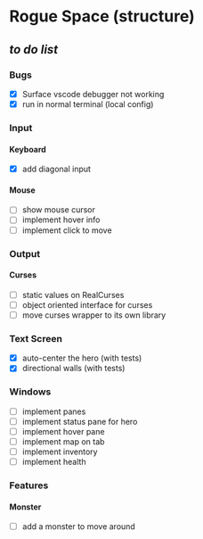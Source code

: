 # Rogue Space (structure) 
## ___to do list___
### Bugs
  - [x] Surface vscode debugger not working
  - [x] run in normal terminal (local config)
### Input
#### Keyboard
  - [x] add diagonal input
#### Mouse
  - [ ] show mouse cursor
  - [ ] implement hover info
  - [ ] implement click to move
### Output
#### Curses
  - [ ] static values on RealCurses
  - [ ] object oriented interface for curses
  - [ ] move curses wrapper to its own library
### Text Screen
 - [x] auto-center the hero (with tests)
 - [x] directional walls (with tests)
### Windows
  - [ ] implement panes
  - [ ] implement status pane for hero
  - [ ] implement hover pane
  - [ ] implement map on tab
  - [ ] implement inventory
  - [ ] implement health
### Features
#### Monster
  - [ ] add a monster to move around
